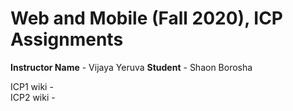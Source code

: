 # Web and Mobile (Fall 2020), ICP Assignments

**Instructor Name** - Vijaya Yeruva 
**Student** - Shaon Borosha

ICP1 wiki -  
ICP2 wiki - 
